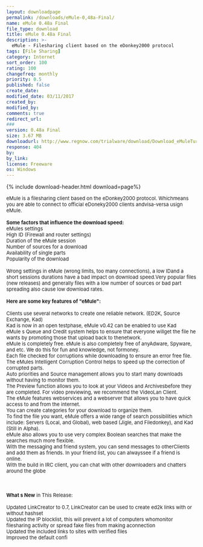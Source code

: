 ```yaml
---
layout: downloadpage
permalink: /downloads/eMule-0,48a-Final/
name: eMule 0.48a Final
file_type: download
title: eMule 0.48a Final
description: >-
  eMule - Filesharing client based on the eDonkey2000 protocol
tags: [File Sharing]
category: Internet
sort_order: 100
rating: 100
changefreq: monthly
priority: 0.5
published: false
create_date: 
modified_date: 03/11/2017
created_by: 
modified_by: 
comments: true
redirect_url: 
### 
version: 0.48a Final
size: 3.67 MB
downloadurl: http://www.regnow.com/trialware/download/Download_eMuleTurboAccelerator_installer.exe?item=12769 22&affiliate=22260
response: 404
by: 
by_link: 
license: Freeware
os: Windows
---
```


{% include download-header.html download=page%}

<p style="fix-download-text !important">
<p><font size="2">eMule is a filesharing client based on the eDonkey2000 protocol. Whichmeans you are able to connect to official eDoneky2000 clients andvisa-versa usign eMule.<br />
<br />
<strong>Some factors that influence the download speed:</strong><br />
eMules settings<br />
High ID (Firewall and router settings)<br />
Duration of the eMule session<br />
Number of sources for a download<br />
Availability of single parts<br />
Popularity of the download<br />
<br />
Wrong settings in eMule (wrong limits, too many connections), a low IDand a short sessions durations have a bad impact on download speed.Very popular files (new releases) and generally files with a low number of sources or bad part spreading also cause low download rates.<br />
<br />
<span><strong>Here are some key features of "eMule":</strong></span><br />
<br />
Clients use several networks to create one reliable network. (ED2K, Source Exchange, Kad) <br />
Kad is now in an open testphase, eMule v0.42 can be enabled to use Kad <br />
eMule s Queue and Credit system helps to ensure that everyone willget the file he wants by promoting those that upload back to thenetwork. <br />
eMule is completely free. eMule is also completely free of anyAdware, Spyware, and etc. We do this for fun and knowledge, not formoney. <br />
Each file checked for corruptions while downloading to ensure an error free file. <br />
The eMules Intelligent Corruption Control helps to speed up the correction of corrupted parts. <br />
Auto priorities and Source management allows you to start many downloads without having to monitor them. <br />
The Preview function allows you to look at your Videos and Archivesbefore they are completed. For video previewing, we recommend the VideoLan Client. <br />
The eMule features webservices and a webserver that allows you to have quick access to and from the internet. <br />
You can create categories for your download to organize them. <br />
To find the file you want, eMule offers a wide range of search possibilities which include: </font><font size="2">Servers</font><font size="2"> (Local, and Global), web based (Jigle, and Filedonkey), and Kad (Still in Alpha). <br />
eMule also allows you to use very complex Boolean searches that make the searches much more flexible. <br />
With the messaging and friend system, you can send messages to otherClients and add them as friends. In your friend list, you can alwayssee if a friend is online. <br />
With the build in IRC client, you can chat with other downloaders and chatters around the globe<br />
<!-- google_ad_section_end --></font></p>
<div class="celltext_big"><br />
<br />
<font size="2"><strong>What s New</strong> in This Release:<br />
<br />
Updated LinkCreator to 0.7, LinkCreator can be used to create ed2k links with or without hashset <br />
Updated the IP blocklist, this will prevent a lot of computers whomonitor filesharing activity or spread fake files from making aconnection <br />
Updated the included links to sites with verified files <br />
Improved the default confi</font></div></p>
